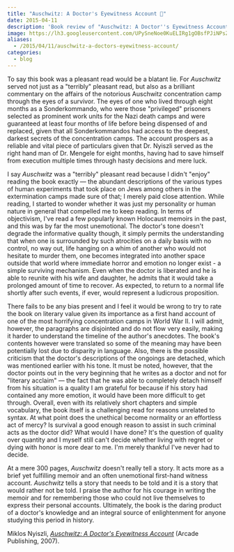 ```yaml
---
title: "Auschwitz: A Doctor's Eyewitness Account 📖"
date: 2015-04-11
description: 'Book review of "Auschwitz: A Doctor''s Eyewitness Account".'
image: https://lh3.googleusercontent.com/UPySneNoe0KuELIRg1gOBsfPJiNPsZpQyk7amTXr2FLDfrM46A0JoYG9LmLSPC7AE75aiWRxDoQon9pEJc0X8UfcLKT4kgdZYunDGN70-52WWc4lcKvLiHzD66BMHD9ER8pZDiovceDowsSFcrrLcZ3DJnAsIn3-DKUvyJVewia-ejXtq337Ki2iO8JetvTjIdaX1-msTublD9GlYLQtxzorUxo2biGZ1o-ieWjDtR44kXJisgDUQwcGiTb9Y0MpxKMgz_sFFlnwoYeiL2Bf3eXhq8xKWvG_kTlJajnjBWGa8gFNALd7WwdLFGsFmF0HX5lDC77jR6wZibat2i7Q0d20PdZFNw2XyqnPPO4RaXXd7IYBNwT9YvSj4V2TnCpgppnbFN1G6m_KdH9yJ389J34gnPLU_lHrtKEq7Ps0vrvz7h11RtWp59b7qoZXaZA0P0lPsD08wGjIhXBjEjiObG1_HEMb_Cf-55aVQnsWDlY28A4y-wF7mpc53b0ZfLoyhoCw6f4L29cRtM6qYwJcILIo_J7kATGVUvtEhFoSk47EWZGLMsh9kMsMHUWwe0U5c-17LbjWNYX_P1mII6ulUgUUdyd0qJmqUSrim-4F7fcpv2Icx7duK3b3J3BlBR1l=w1177-h969-no
aliases:
  - /2015/04/11/auschwitz-a-doctors-eyewitness-account/
categories:
  - blog
---
```


To say this book was a pleasant read would be a blatant lie. For _Auschwitz_ served not just as a "terribly" pleasant read, but also as a brilliant commentary on the affairs of the notorious Auschwitz concentration camp through the eyes of a survivor. The eyes of one who lived through eight months as a Sonderkommando, who were those "privileged" prisoners selected as prominent work units for the Nazi death camps and were guaranteed at least four months of life before being dispensed of and replaced, given that all Sonderkommandos had access to the deepest, darkest secrets of the concentration camps. The account prospers as a reliable and vital piece of particulars given that Dr. Nyiszli served as the right hand man of Dr. Mengele for eight months, having had to save himself from execution multiple times through hasty decisions and mere luck.

I say _Auschwitz_ was a "terribly" pleasant read because I didn't "enjoy" reading the book exactly — the abundant descriptions of the various types of human experiments that took place on Jews among others in the extermination camps made sure of that; I merely paid close attention. While reading, I started to wonder whether it was just my personality or human nature in general that compelled me to keep reading. In terms of objectivism, I've read a few popularly known Holocaust memoirs in the past, and this was by far the most unemotional. The doctor's tone doesn't degrade the informative quality though, it simply permits the understanding that when one is surrounded by such atrocities on a daily basis with no control, no way out, life hanging on a whim of another who would not hesitate to murder them, one becomes integrated into another space outside that world where immediate horror and emotion no longer exist - a simple surviving mechanism. Even when the doctor is liberated and he is able to reunite with his wife and daughter, he admits that it would take a prolonged amount of time to recover. As expected, to return to a normal life shortly after such events, if ever, would represent a ludicrous proposition.

There fails to be any bias present and I feel it would be wrong to try to rate the book on literary value given its importance as a first hand account of one of the most horrifying concentration camps in World War II. I will admit, however, the paragraphs are disjointed and do not flow very easily, making it harder to understand the timeline of the author's anecdotes. The book's contents however were translated so some of the meaning may have been potentially lost due to disparity in language. Also, there is the possible criticism that the doctor's descriptions of the ongoings are detached, which was mentioned earlier with his tone. It must be noted, however, that the doctor points out in the very beginning that he writes as a doctor and not for "literary acclaim" — the fact that he was able to completely detach himself from his situation is a quality I am grateful for because if his story had contained any more emotion, it would have been more difficult to get through. Overall, even with its relatively short chapters and simple vocabulary, the book itself is a challenging read for reasons unrelated to syntax. At what point does the unethical become normality or an effortless act of mercy? Is survival a good enough reason to assist in such criminal acts as the doctor did? What would I have done? It's the question of quality over quantity and I myself still can't decide whether living with regret or dying with honor is more dear to me. I'm merely thankful I've never had to decide.

At a mere 300 pages, _Auschwitz_ doesn't really tell a story. It acts more as a brief yet fulfilling memoir and an often unemotional first-hand witness account. _Auschwitz_ tells a story that needs to be told and it is a story that would rather not be told. I praise the author for his courage in writing the memoir and for remembering those who could not live themselves to express their personal accounts. Ultimately, the book is the daring product of a doctor's knowledge and an integral source of enlightenment for anyone studying this period in history.

Miklos Nyiszli, _[Auschwitz: A Doctor's Eyewitness Account](https://www.amazon.com/Auschwitz-A-Doctors-Eyewitness-Account/dp/161145011X "Auschwitz: A Doctor's Eyewitness")_ (Arcade Publishing, 2007).
